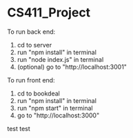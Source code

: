 # CS411_Project
To run back end:
1. cd to server
2. run "npm install" in terminal
3. run "node index.js" in terminal
4. (optional) go to  "http://localhost:3001"

To run front end:
1. cd to bookdeal
2. run "npm install" in terminal
3. run "npm start" in terminal
4. go to "http://localhost:3000"


test test